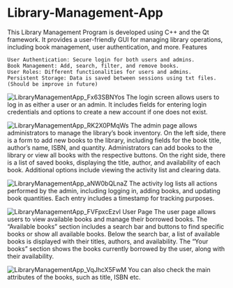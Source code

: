 # Library-Management-App

This Library Management Program is developed using C++ and the Qt framework. It provides a user-friendly GUI for managing library operations, including book management, user authentication, and more.
Features

    User Authentication: Secure login for both users and admins.
    Book Management: Add, search, filter, and remove books.
    User Roles: Different functionalities for users and admins.
    Persistent Storage: Data is saved between sessions using txt files. (Should be improve in future)

![LibraryManagementApp_Fx63SBNYos](https://github.com/user-attachments/assets/e217de12-ad57-4d0d-b35f-971834ac7878)
The login screen allows users to log in as either a user or an admin. It includes fields for entering login credentials and options to create a new account if one does not exist.


![LibraryManagementApp_RK2X0PMqWs](https://github.com/user-attachments/assets/40f5c9d6-6b2f-4d70-b8e8-7277dbd8da13)
The admin page allows administrators to manage the library’s book inventory. On the left side, there is a form to add new books to the library, including fields for the book title, author’s name, ISBN, and quantity. Administrators can add books to the library or view all books with the respective buttons. On the right side, there is a list of saved books, displaying the title, author, and availability of each book. Additional options include viewing the activity list and clearing data.


![LibraryManagementApp_aNW0bQLnaZ](https://github.com/user-attachments/assets/e37bf9e9-673f-4943-8441-125bbb1fcdaa)
The activity log lists all actions performed by the admin, including logging in, adding books, and updating book quantities. Each entry includes a timestamp for tracking purposes.


![LibraryManagementApp_FVFpxcEzvI](https://github.com/user-attachments/assets/d86298c3-efc4-4410-9ed4-7fe9e75de71e)
User Page The user page allows users to view available books and manage their borrowed books. The “Available books” section includes a search bar and buttons to find specific books or show all available books. Below the search bar, a list of available books is displayed with their titles, authors, and availability. The “Your books” section shows the books currently borrowed by the user, along with their availability.

![LibraryManagementApp_VqJhcX5FwM](https://github.com/user-attachments/assets/b881e217-0880-4b83-8cdb-d11f324eb1fa)
You can also check the main attributes of the books, such as title, ISBN etc.

